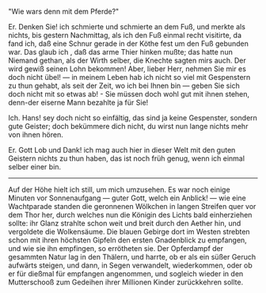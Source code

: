 <a name="103"></a>

"Wie wars denn mit dem Pferde?"

Er. Denken Sie! ich schmierte und schmierte an dem
Fuß, und merkte als nichts, bis gestern Nachmittag, als
ich den Fuß einmal recht visitirte, da fand ich, daß eine
Schnur gerade in der Köthe fest um den Fuß gebunden
war. Das glaub ich , daß das arme Thier hinken mußte;
das hatte nun Niemand gethan, als der Wirth selber, die
Knechte sagten mirs auch. Der wird gewiß seinen Lohn
bekommen! Aber, lieber Herr, nehmen Sie mir es doch
nicht übel! — in meinem Leben hab ich nicht so viel mit
Gespenstern zu thun gehabt, als seit der Zeit, wo ich bei
Ihnen bin — geben Sie sich doch nicht mit so etwas ab! - 
Sie müssen doch wohl gut mit ihnen stehen, denn-der eiserne 
Mann bezahlte ja für Sie!

Ich. Hans! sey doch nicht so einfältig, das sind ja
keine Gespenster, sondern gute Geister; doch bekümmere dich
nicht, du wirst nun lange nichts mehr von ihnen hören.

Er. Gott Lob und Dank! ich mag auch hier in dieser
Welt mit den guten Geistern nichts zu thun haben, das
ist noch früh genug, wenn ich einmal selber einer bin.

---

Auf der Höhe hielt ich still, um mich umzusehen. Es
war noch einige Minuten vor Sonnenaufgang — guter Gott,
welch ein Anblick! — wie eine Wachtparade standen die
geronnenen Wölkchen in langen Streifen quer vor dem Thor
her, durch welches nun die Königin des Lichts bald einherziehen 
sollte: ihr Glanz strahlte schon weit und breit
durch den Aether hin, und vergoldete die Wolkensäume.
Die blauen Gebirge dort im Westen strebten schon mit ihren
höchsten Gipfeln den ersten Gnadenblick zu empfangen, und
wie sie ihn empfingen, so errötheten sie. Der Opferdampf
der gesammten Natur lag in den Thälern, und harrte, ob
er als ein süßer Geruch aufwärts steigen, und dann, in
Segen verwandelt, wiederkommen, oder ob er für dießmal
für empfangen angenommen, und sogleich wieder in den
Mutterschooß zum Gedeihen ihrer Millionen Kinder zurückkehren 
sollte.


